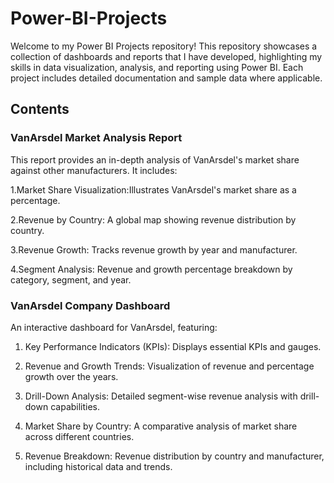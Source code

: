 # Power-BI-Projects
Welcome to my Power BI Projects repository! This repository showcases a collection of dashboards and reports that I have developed, highlighting my skills in data visualization, analysis, and reporting using Power BI. Each project includes detailed documentation and sample data where applicable.

## Contents

### VanArsdel Market Analysis Report 
This report provides an in-depth analysis of VanArsdel's market share against other manufacturers. 
It includes:

1.Market Share Visualization:Illustrates VanArsdel's market share as a percentage.

2.Revenue by Country: A global map showing revenue distribution by country.

3.Revenue Growth: Tracks revenue growth by year and manufacturer.

4.Segment Analysis: Revenue and growth percentage breakdown by category, segment, and year.

### VanArsdel Company Dashboard
An interactive dashboard for VanArsdel, featuring:

1. Key Performance Indicators (KPIs): Displays essential KPIs and gauges.
  
2. Revenue and Growth Trends: Visualization of revenue and percentage growth over the years.
 
3. Drill-Down Analysis: Detailed segment-wise revenue analysis with drill-down capabilities.
  
4. Market Share by Country: A comparative analysis of market share across different countries.
  
5. Revenue Breakdown: Revenue distribution by country and manufacturer, including historical data and trends.

